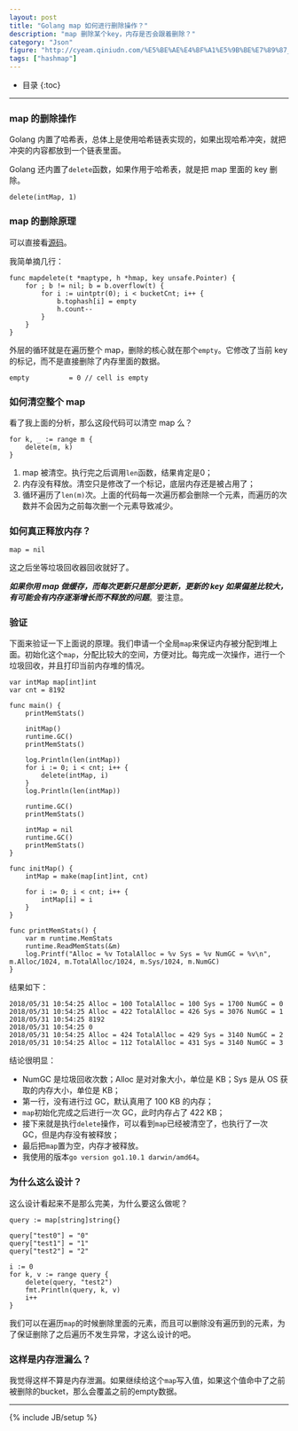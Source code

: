 ```yaml
---
layout: post
title: "Golang map 如何进行删除操作？"
description: "map 删除某个key，内存是否会跟着删除？"
category: "Json"
figure: "http://cyeam.qiniudn.com/%E5%BE%AE%E4%BF%A1%E5%9B%BE%E7%89%87_20171102091325.jpg"
tags: ["hashmap"]
---
```


* 目录
{:toc}

---

### map 的删除操作

Golang 内置了哈希表，总体上是使用哈希链表实现的，如果出现哈希冲突，就把冲突的内容都放到一个链表里面。

Golang 还内置了`delete`函数，如果作用于哈希表，就是把 map 里面的 key 删除。

	delete(intMap, 1)
	
### map 的删除原理

可以直接看[源码](https://github.com/golang/go/blob/master/src/runtime/hashmap.go#L607)。

我简单摘几行：

	func mapdelete(t *maptype, h *hmap, key unsafe.Pointer) {
		for ; b != nil; b = b.overflow(t) {
			for i := uintptr(0); i < bucketCnt; i++ {
				b.tophash[i] = empty
				h.count--
			}
		}
	}
	
外层的循环就是在遍历整个 map，删除的核心就在那个`empty`。它修改了当前 key 的标记，而不是直接删除了内存里面的数据。

	empty          = 0 // cell is empty
	
### 如何清空整个 map

看了我上面的分析，那么这段代码可以清空 map 么？

	for k, _ := range m {
		delete(m, k)
	}

1. map 被清空。执行完之后调用`len`函数，结果肯定是0；
2. 内存没有释放。清空只是修改了一个标记，底层内存还是被占用了；
3. 循环遍历了`len(m)`次。上面的代码每一次遍历都会删除一个元素，而遍历的次数并不会因为之前每次删一个元素导致减少。

### 如何真正释放内存？

	map = nil

这之后坐等垃圾回收器回收就好了。

***如果你用 map 做缓存，而每次更新只是部分更新，更新的 key 如果偏差比较大，有可能会有内存逐渐增长而不释放的问题***。要注意。

### 验证

下面来验证一下上面说的原理。我们申请一个全局`map`来保证内存被分配到堆上面。初始化这个`map`，分配比较大的空间，方便对比。每完成一次操作，进行一个垃圾回收，并且打印当前内存堆的情况。

	var intMap map[int]int
	var cnt = 8192

	func main() {
		printMemStats()

		initMap()
		runtime.GC()
		printMemStats()

		log.Println(len(intMap))
		for i := 0; i < cnt; i++ {
			delete(intMap, i)
		}
		log.Println(len(intMap))

		runtime.GC()
		printMemStats()

		intMap = nil
		runtime.GC()
		printMemStats()
	}

	func initMap() {
		intMap = make(map[int]int, cnt)

		for i := 0; i < cnt; i++ {
			intMap[i] = i
		}
	}

	func printMemStats() {
		var m runtime.MemStats
		runtime.ReadMemStats(&m)
		log.Printf("Alloc = %v TotalAlloc = %v Sys = %v NumGC = %v\n", m.Alloc/1024, m.TotalAlloc/1024, m.Sys/1024, m.NumGC)
	}

结果如下：

	2018/05/31 10:54:25 Alloc = 100 TotalAlloc = 100 Sys = 1700 NumGC = 0
	2018/05/31 10:54:25 Alloc = 422 TotalAlloc = 426 Sys = 3076 NumGC = 1
	2018/05/31 10:54:25 8192
	2018/05/31 10:54:25 0
	2018/05/31 10:54:25 Alloc = 424 TotalAlloc = 429 Sys = 3140 NumGC = 2
	2018/05/31 10:54:25 Alloc = 112 TotalAlloc = 431 Sys = 3140 NumGC = 3

结论很明显：

+ NumGC 是垃圾回收次数；Alloc 是对对象大小，单位是 KB；Sys 是从 OS 获取的内存大小，单位是 KB；
+ 第一行，没有进行过 GC，默认真用了 100 KB 的内存；
+ `map`初始化完成之后进行一次 GC，此时内存占了 422 KB；
+ 接下来就是执行`delete`操作，可以看到`map`已经被清空了，也执行了一次 GC，但是内存没有被释放；
+ 最后把`map`置为空，内存才被释放。
+ 我使用的版本`go version go1.10.1 darwin/amd64`。

### 为什么这么设计？

这么设计看起来不是那么完美，为什么要这么做呢？

	query := map[string]string{}

	query["test0"] = "0"
	query["test1"] = "1"
	query["test2"] = "2"

	i := 0
	for k, v := range query {
		delete(query, "test2")
		fmt.Println(query, k, v)
		i++
	}

我们可以在遍历`map`的时候删除里面的元素，而且可以删除没有遍历到的元素，为了保证删除了之后遍历不发生异常，才这么设计的吧。

### 这样是内存泄漏么？

我觉得这样不算是内存泄漏。如果继续给这个`map`写入值，如果这个值命中了之前被删除的bucket，那么会覆盖之前的empty数据。

---

{% include JB/setup %}
